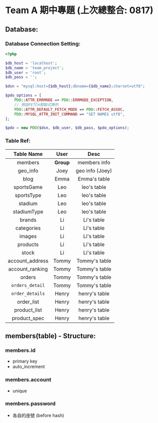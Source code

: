 # Team A 期中專題 (上次總整合: 0817)

## Database:

### Database Connection Setting:

```php
<?php

$db_host = 'localhost';
$db_name = 'team_project';
$db_user = 'root';
$db_pass = '';

$dsn = "mysql:host={$db_host};dbname={$db_name};charset=utf8";

$pdo_options = [
    PDO::ATTR_ERRMODE => PDO::ERRMODE_EXCEPTION,
    // 預設FETCH關聯式陣列
    PDO::ATTR_DEFAULT_FETCH_MODE => PDO::FETCH_ASSOC,
    PDO::MYSQL_ATTR_INIT_COMMAND => "SET NAMES utf8",
];

$pdo = new PDO($dsn, $db_user, $db_pass, $pdo_options);
```

### Table Ref:

| **Table Name**  | **User**  |    **Desc**     |
| :-------------: | :-------: | :-------------: |
|     members     | **Group** |  members info   |
|    geo_info     |   Joey    | geo info (Joey) |
|      blog       |   Emma    |  Emma's table   |
|   sportsGame    |    Leo    |   leo's table   |
|   sportsType    |    Leo    |   leo's table   |
|     stadium     |    Leo    |   leo's table   |
|   stadiumType   |    Leo    |   leo's table   |
|     brands      |    Li     |   Li's table    |
|   categories    |    Li     |   Li's table    |
|     images      |    Li     |   Li's table    |
|    products     |    Li     |   Li's table    |
|      stock      |    Li     |   Li's table    |
| account_address |   Tommy   |  Tommy's table  |
| account_ranking |   Tommy   |  Tommy's table  |
|     orders      |   Tommy   |  Tommy's table  |
| `orders_detail` |   Tommy   |  Tommy's table  |
| `order_details` |   Henry   |  henry's table  |
|   order_list    |   Henry   |  henry's table  |
|  product_list   |   Henry   |  henry's table  |
|  product_spec   |   Henry   |  henry's table  |

## members(table) - Structure:

### members.id

- primary key
- auto_increment

### members.account

- unique

### members.password

- 各自的座號 (before hash)
